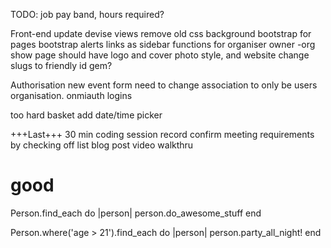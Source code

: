 TODO:
job pay band, hours required?


Front-end
update devise views
remove old css
background
bootstrap for pages
bootstrap alerts
links as sidebar functions for organiser owner
-org show page should have logo and cover photo style, and website
change slugs to friendly id gem?

Authorisation
new event form need to change association to only be users organisation.
onmiauth logins

too hard basket
add date/time picker 

+++Last+++
30 min coding session record
confirm meeting requirements by checking off list
blog post
video walkthru

# good
Person.find_each do |person|
  person.do_awesome_stuff
end

Person.where('age > 21').find_each do |person|
  person.party_all_night!
end